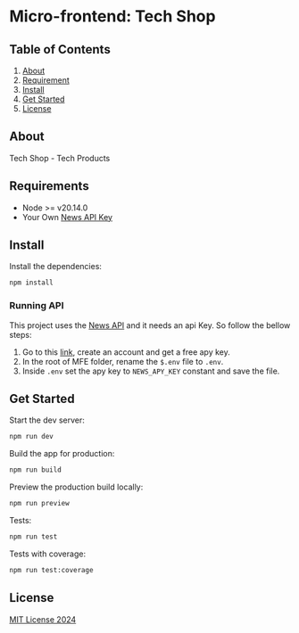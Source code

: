 # Micro-frontend: Tech Shop

## Table of Contents
1. [About](#about)
2. [Requirement](#requirement)
3. [Install](#install)
4. [Get Started](#get-started)
5. [License](#license)

## About
Tech Shop - Tech Products

## Requirements
- Node >= v20.14.0 
- Your Own [News API Key](https://newsapi.org/)

## Install

Install the dependencies:

```bash
npm install
```

### Running API

This project uses the [News API](https://newsapi.org/) and it needs an api Key. So follow the bellow steps:
1. Go to this [link](https://newsapi.org/), create an account and get a free apy key.
2. In the root of MFE folder, rename the `$.env` file to `.env`.
3. Inside `.env` set the apy key to `NEWS_APY_KEY` constant and save the file.

## Get Started

Start the dev server:

```bash
npm run dev
```

Build the app for production:

```bash
npm run build
```
Preview the production build locally:

```bash
npm run preview
```

Tests:

```bash
npm run test
```

Tests with coverage:

```bash
npm run test:coverage
```

## License

[MIT License 2024](./../LICENSE.md)